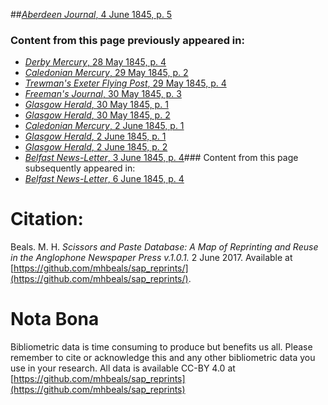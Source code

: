 ##[*Aberdeen Journal*, 4 June 1845, p. 5](https://mhbeals.github.io/sap_html/Aberdeen-Journal/Aberdeen-Journal-4-June-1845-p-5)

### Content from this page previously appeared in:
+ [*Derby Mercury*, 28 May 1845, p. 4](https://mhbeals.github.io/sap_html/Derby-Mercury/Derby-Mercury-28-May-1845-p-4)
+ [*Caledonian Mercury*, 29 May 1845, p. 2](https://mhbeals.github.io/sap_html/Caledonian-Mercury/Caledonian-Mercury-29-May-1845-p-2)
+ [*Trewman's Exeter Flying Post*, 29 May 1845, p. 4](https://mhbeals.github.io/sap_html/Trewman's-Exeter-Flying-Post/Trewman's-Exeter-Flying-Post-29-May-1845-p-4)
+ [*Freeman's Journal*, 30 May 1845, p. 3](https://mhbeals.github.io/sap_html/Freeman's-Journal/Freeman's-Journal-30-May-1845-p-3)
+ [*Glasgow Herald*, 30 May 1845, p. 1](https://mhbeals.github.io/sap_html/Glasgow-Herald/Glasgow-Herald-30-May-1845-p-1)
+ [*Glasgow Herald*, 30 May 1845, p. 2](https://mhbeals.github.io/sap_html/Glasgow-Herald/Glasgow-Herald-30-May-1845-p-2)
+ [*Caledonian Mercury*, 2 June 1845, p. 1](https://mhbeals.github.io/sap_html/Caledonian-Mercury/Caledonian-Mercury-2-June-1845-p-1)
+ [*Glasgow Herald*, 2 June 1845, p. 1](https://mhbeals.github.io/sap_html/Glasgow-Herald/Glasgow-Herald-2-June-1845-p-1)
+ [*Glasgow Herald*, 2 June 1845, p. 2](https://mhbeals.github.io/sap_html/Glasgow-Herald/Glasgow-Herald-2-June-1845-p-2)
+ [*Belfast News-Letter*, 3 June 1845, p. 4](https://mhbeals.github.io/sap_html/Belfast-News-Letter/Belfast-News-Letter-3-June-1845-p-4)### Content from this page subsequently appeared in:
+ [*Belfast News-Letter*, 6 June 1845, p. 4](https://mhbeals.github.io/sap_html/Belfast-News-Letter/Belfast-News-Letter-6-June-1845-p-4)
                    
# Citation: 

Beals. M. H. *Scissors and Paste Database: A Map of Reprinting and Reuse in the Anglophone Newspaper Press v.1.0.1.* 2 June 2017. Available at [https://github.com/mhbeals/sap_reprints/](https://github.com/mhbeals/sap_reprints/). 
                    
# Nota Bona

Bibliometric data is time consuming to produce but benefits us all. Please remember to cite or acknowledge this and any other bibliometric data you use in your research. All data is available CC-BY 4.0 at [https://github.com/mhbeals/sap_reprints](https://github.com/mhbeals/sap_reprints)